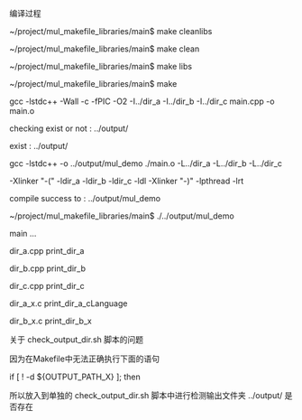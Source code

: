 
编译过程 

~/project/mul_makefile_libraries/main$ make cleanlibs

~/project/mul_makefile_libraries/main$ make clean 

~/project/mul_makefile_libraries/main$ make libs 

~/project/mul_makefile_libraries/main$ make

gcc -lstdc++ -Wall -c -fPIC -O2 -I../dir_a -I../dir_b -I../dir_c main.cpp -o main.o

checking exist or not :  ../output/

exist :  ../output/

gcc -lstdc++ -o ../output/mul_demo ./main.o -L../dir_a -L../dir_b -L../dir_c 

-Xlinker "-(" -ldir_a -ldir_b -ldir_c -ldl -Xlinker "-)" -lpthread -lrt



compile success to : ../output/mul_demo 



~/project/mul_makefile_libraries/main$ ./../output/mul_demo 

main ... 

 dir_a.cpp print_dir_a
 
 dir_b.cpp print_dir_b
 
 dir_c.cpp print_dir_c
 
 dir_a_x.c print_dir_a_cLanguage
 
 dir_b_x.c print_dir_b_x 
 





关于 check_output_dir.sh 脚本的问题

因为在Makefile中无法正确执行下面的语句 

if [ ! -d  ${OUTPUT_PATH_X} ]; then

所以放入到单独的 check_output_dir.sh 脚本中进行检测输出文件夹 ../output/ 是否存在




